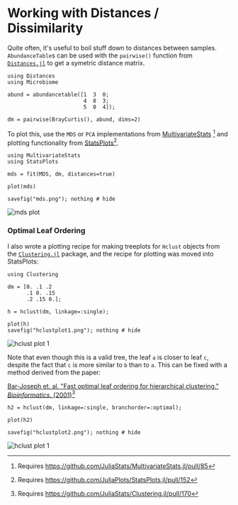 # Working with Distances / Dissimilarity

Quite often, it's useful to boil stuff down to distances between samples.
`AbundanceTable`s can be used with the `pairwise()` function
from [`Distances.jl`](https://github.com/JuliaStats/Distances.jl)
to get a symetric distance matrix.

```@example 2
using Distances
using Microbiome

abund = abundancetable([1  3  0;
                        4  8  3;
                        5  0  4]);

dm = pairwise(BrayCurtis(), abund, dims=2)
```

To plot this, use the `MDS` or `PCA` implementations
from [MultivariateStats](https://github.com/JuliaStats/MultivariateStats.jl) [^1]
and plotting functionality
from [StatsPlots](https://github.com/JuliaPlots/StatsPlots.jl)[^2].

```@example 2
using MultivariateStats
using StatsPlots

mds = fit(MDS, dm, distances=true)

plot(mds)

savefig("mds.png"); nothing # hide
```

![mds plot](./mds.png)

### Optimal Leaf Ordering

I also wrote a plotting recipe for making treeplots for `Hclust` objects
from the [`Clustering.jl`](http://github.com/JuliaStats/Clustering.jl) package,
and the recipe for plotting was moved into StatsPlots:

```@example 2
using Clustering

dm = [0. .1 .2
      .1 0. .15
      .2 .15 0.];

h = hclust(dm, linkage=:single);

plot(h)
savefig("hclustplot1.png"); nothing # hide
```

![hclust plot 1](./hclustplot1.png)

Note that even though this is a valid tree, the leaf `a` is closer to leaf `c`,
despite the fact that `c` is more similar to `b` than to `a`. This can be fixed
with a method derived from the paper:

[Bar-Joseph et. al. "Fast optimal leaf ordering for hierarchical clustering." _Bioinformatics_. (2001)](https://doi.org/10.1093/bioinformatics/17.suppl_1.S22)[^3]

```@example 2
h2 = hclust(dm, linkage=:single, branchorder=:optimal);

plot(h2)

savefig("hclustplot2.png"); nothing # hide
```

![hclust plot 1](./hclustplot2.png)

[^1]: Requires https://github.com/JuliaStats/MultivariateStats.jl/pull/85
[^2]: Requires https://github.com/JuliaPlots/StatsPlots.jl/pull/152
[^3]: Requires https://github.com/JuliaStats/Clustering.jl/pull/170
